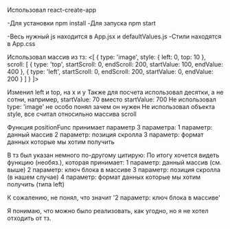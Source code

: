 Использовал react-create-app

-Для установки npm install
-Для запуска npm start

-Весь нужный js находится в App.jsx и defaultValues.js
-Стили находятся в App.css

Использовал массив из тз:
	<[
		{
			type: 'image',
			style: {
				left: 0,
				top: 10
			},
			scroll: [
				{
					type: 'top',
					startScroll: 0,
					endScroll: 200,
					startValue: 100,
					endValue: 400
				},
				{
					type: 'left',
					startScroll: 0,
					endScroll: 200,
					startValue: 0,
					endValue: 200
				}
			]
		}
	]>

Изменил left и top, на x и y
Также для посчета использовал десятки, а не сотни, например, startValue: 70 вместо startValue: 700
Не использовал type: 'image' не особо понял зачем он нужен
Не использовал объекта style, все считал относильно массива scroll

Функция positionFunc принимает параметр 3 параметра:
1 параметр: данный массив
2 параметр: позиция скролла
3 параметр: формат данных которые мы хотим получить

В тз был указан немного по-другому цитирую:
	По итогу хочется видеть функцию (необяз.), которая принимает:
	1 параметр: данный массив (см. выше)
	2 параметр: ключ блока в массиве 
	3 параметр: позиция скролла (в нашем случае) 
	4 параметр: формат данных которые мы хотим получить (типа left)

К сожалению, не понял, что значит '2 параметр: ключ блока в массиве'

Я понимаю, что можно было реализовать, как угодно, но я не хотел отходить от тз.